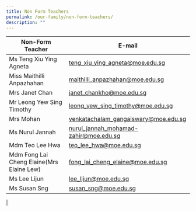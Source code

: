 ```yaml
---
title: Non Form Teachers
permalink: /our-family/non-form-teachers/
description: ""
---
```

| Non-Form Teacher | E-mail 
| -------- | -------- | 
| Ms Teng Xiu Ying Agneta | teng_xiu_ying_agneta@moe.edu.sg
| Miss Maithilli Anpazhahan | maithilli_anpazhahan@moe.edu.sg
| Mrs Janet Chan | janet_chankho@moe.edu.sg 
| Mr Leong Yew Sing Timothy | leong_yew_sing_timothy@moe.edu.sg
| Mrs Mohan | venkatachalam_gangaiswary@moe.edu.sg
| Ms Nurul Jannah | nurul_jannah_mohamad-zahir@moe.edu.sg
| Mdm Teo Lee Hwa | teo_lee_hwa@moe.edu.sg
| Mdm Fong Lai Cheng Elaine(Mrs Elaine Lew) | fong_lai_cheng_elaine@moe.edu.sg
| Ms Lee Lijun | lee_lijun@moe.edu.sg
| Ms Susan Sng | susan_sng@moe.edu.sg
|